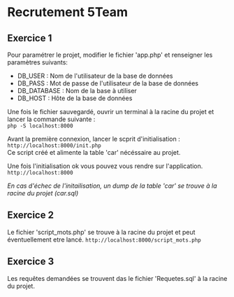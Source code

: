 # Recrutement 5Team
## Exercice 1
Pour paramétrer le projet, modifier le fichier 'app.php' et renseigner les paramètres suivants:
- DB_USER : Nom de l'utilisateur de la base de données
- DB_PASS : Mot de passe de l'utilisateur de la base de données
- DB_DATABASE : Nom de la base à utiliser
- DB_HOST : Hôte de la base de données

Une fois le fichier sauvegardé, ouvrir un terminal à la racine du projet et lancer la commande suivante :<br>
``php -S localhost:8000``

Avant la première connexion, lancer le scprit d'initialisation :<br>
``http://localhost:8000/init.php``<br>
Ce script créé et alimente la table 'car' nécéssaire au projet.

Une fois l'initialisation ok vous pouvez vous rendre sur l'application.<br>
``http://localhost:8000``

*En cas d'échec de l'initailisation, un dump de la table 'car' se trouve à la racine du projet (car.sql)*

## Exercice 2
Le fichier 'script_mots.php' se trouve à la racine du projet et peut éventuellement etre lancé.
``http://localhost:8000/script_mots.php``<br>

## Exercice 3
Les requêtes demandées se trouvent das le fichier 'Requetes.sql' à la racine du projet.
